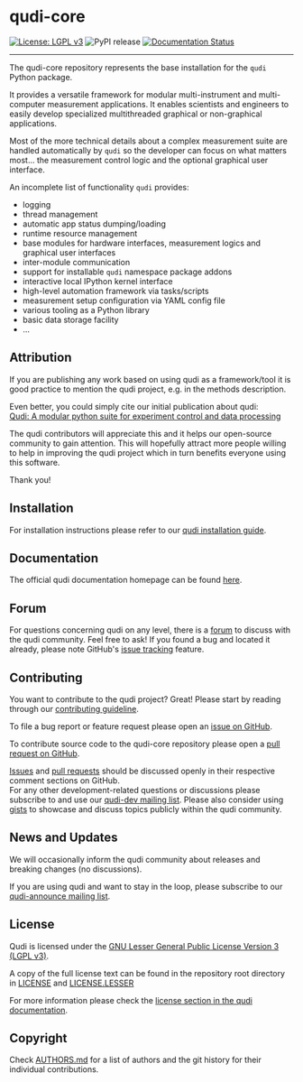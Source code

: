 # qudi-core
[![License: LGPL v3](https://img.shields.io/badge/License-LGPL%20v3-blue.svg)](https://www.gnu.org/licenses/lgpl-3.0)
![PyPI release](https://github.com/Ulm-IQO/qudi-core/actions/workflows/release_pypi.yml/badge.svg)
[![Documentation Status](https://readthedocs.org/projects/qudi-core-testing/badge/?version=latest)](https://qudi-core-testing.readthedocs.io/en/latest/?badge=latest)


---
The qudi-core repository represents the base installation for the `qudi` Python package.

It provides a versatile framework for modular multi-instrument and multi-computer measurement 
applications.
It enables scientists and engineers to easily develop specialized multithreaded graphical or 
non-graphical applications.

Most of the more technical details about a complex measurement suite are handled automatically by 
`qudi` so the developer can focus on what matters most... the measurement control logic and the 
optional graphical user interface.

An incomplete list of functionality `qudi` provides:
- logging
- thread management
- automatic app status dumping/loading
- runtime resource management
- base modules for hardware interfaces, measurement logics and graphical user interfaces
- inter-module communication
- support for installable `qudi` namespace package addons
- interactive local IPython kernel interface
- high-level automation framework via tasks/scripts
- measurement setup configuration via YAML config file
- various tooling as a Python library
- basic data storage facility
- ...

## Attribution
If you are publishing any work based on using qudi as a framework/tool it is good practice to 
mention the qudi project, e.g. in the methods description.

Even better, you could simply cite our initial publication about qudi:\
[Qudi: A modular python suite for experiment control and data processing](http://doi.org/10.1016/j.softx.2017.02.001)

The qudi contributors will appreciate this and it helps our open-source community to gain attention.
This will hopefully attract more people willing to help in improving the qudi project which in turn 
benefits everyone using this software. 

Thank you! 

## Installation
For installation instructions please refer to our 
[qudi installation guide](https://ulm-iqo.github.io/qudi-core/setup/installation.html).

## Documentation
The official qudi documentation homepage can be found [here](https://ulm-iqo.github.io/qudi-core/).

## Forum
For questions concerning qudi on any level, there is a [forum](https://github.com/Ulm-IQO/qudi-core/discussions) to discuss with the qudi community. Feel free to ask! 
If you found a bug and located it already, please note GitHub's [issue tracking](https://github.com/Ulm-IQO/qudi-core/issues) feature.

## Contributing
You want to contribute to the qudi project? Great! Please start by reading through our 
[contributing guideline]().

To file a bug report or feature request please open an 
[issue on GitHub](https://github.com/Ulm-IQO/qudi-core/issues).

To contribute source code to the qudi-core repository please open a 
[pull request on GitHub](https://github.com/Ulm-IQO/qudi-core/pulls).

[Issues](https://github.com/Ulm-IQO/qudi-core/issues) and 
[pull requests](https://github.com/Ulm-IQO/qudi-core/pulls) should be discussed openly in their 
respective comment sections on GitHub.\
For any other development-related questions or discussions please subscribe to and use our 
[qudi-dev mailing list](http://www.freelists.org/list/qudi-dev). Please also consider using 
[gists](https://gist.github.com/) to showcase and discuss topics publicly within the qudi community.

## News and Updates
We will occasionally inform the qudi community about releases and breaking changes (no discussions).

If you are using qudi and want to stay in the loop, please subscribe to our 
[qudi-announce mailing list](http://www.freelists.org/list/qudi-announce).

## License
Qudi is licensed under the 
[GNU Lesser General Public License Version 3 (LGPL v3)](https://www.gnu.org/licenses/lgpl-3.0.en.html).

A copy of the full license text can be found in the repository root directory in 
[LICENSE](LICENSE) and [LICENSE.LESSER](LICENSE.LESSER)

For more information please check the 
[license section in the qudi documentation](https://ulm-iqo.github.io/qudi-core/license.html). 

## Copyright
Check [AUTHORS.md](AUTHORS.md) for a list of authors and the git history for their individual 
contributions.
